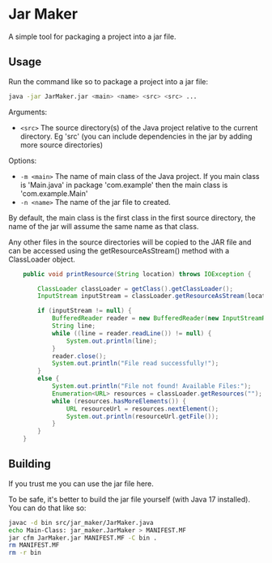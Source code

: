# Jar Maker
A simple tool for packaging a project into a jar file.


## Usage
Run the command like so to package a project into a jar file:

```bash
java -jar JarMaker.jar <main> <name> <src> <src> ...
```

Arguments:
- `<src>` The source directory(s) of the Java project relative to the current directory. Eg 'src' (you can include dependencies in the jar by adding more source directories)

Options:
- `-m <main>` The name of main class of the Java project. If you main class is 'Main.java' in package 'com.example' then the main class is 'com.example.Main'
- `-n <name>` The name of the jar file to created.

By default, the main class is the first class in the first source directory, the name of the jar will assume the same name as that class.

Any other files in the source directories will be copied to the JAR file and can be accessed using the getResourceAsStream() method with a ClassLoader object.

```java
    public void printResource(String location) throws IOException {

        ClassLoader classLoader = getClass().getClassLoader();
        InputStream inputStream = classLoader.getResourceAsStream(location);

        if (inputStream != null) {
            BufferedReader reader = new BufferedReader(new InputStreamReader(inputStream));
            String line;
            while ((line = reader.readLine()) != null) {
                System.out.println(line);
            }
            reader.close();
            System.out.println("File read successfully!");
        }
        else {
            System.out.println("File not found! Available Files:");
            Enumeration<URL> resources = classLoader.getResources("");
            while (resources.hasMoreElements()) {
                URL resourceUrl = resources.nextElement();
                System.out.println(resourceUrl.getFile());
            }
        }
    }
```


## Building

If you trust me you can use the jar file here. 

To be safe, it's better to build the jar file yourself (with Java 17 installed). You can do that like so:
```bash
javac -d bin src/jar_maker/JarMaker.java
echo Main-Class: jar_maker.JarMaker > MANIFEST.MF
jar cfm JarMaker.jar MANIFEST.MF -C bin .
rm MANIFEST.MF
rm -r bin
```